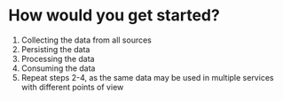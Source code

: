 # How would you get started?
1. Collecting the data from all sources
1. Persisting the data
1. Processing the data
1. Consuming the data
1. Repeat steps 2-4, as the same data may be used in multiple services with different points of view
